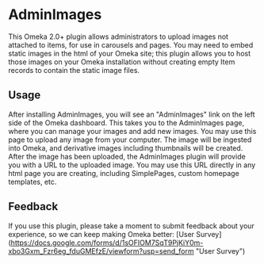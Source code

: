 # AdminImages
This Omeka 2.0+ plugin allows administrators to upload images not attached to items, for use in carousels and pages. You may need to embed static images in the html of your Omeka site; this plugin allows you to host those images on your Omeka installation without creating empty Item records to contain the static image files.

## Usage
After installing AdminImages, you will see an "AdminImages" link on the left side of the Omeka dashboard. This takes you to the AdminImages page, where you can manage your images and add new images.
You may use this page to upload any image from your computer. The image will be ingested into Omeka, and derivative images including thumbnails will be created. After the image has been uploaded, the AdminImages plugin will provide you with a URL to the uploaded image. 
You may use this URL directly in any html page you are creating, including SimplePages, custom homepage templates, etc.

## Feedback
If you use this plugin, please take a moment to submit feedback about your experience, so we can keep making Omeka better: [User Survey] (https://docs.google.com/forms/d/1sOFIOM7SqT9PjKiY0m-xbo3Gxm_Fzr6eg_fduGMEfzE/viewform?usp=send_form "User Survey")
